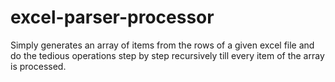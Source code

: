 # excel-parser-processor
Simply generates an array of items from the rows of a given excel file and do the tedious operations step by step recursively till every item of the array is processed.
